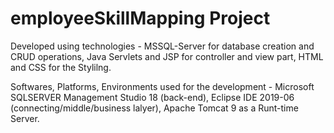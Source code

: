 # employeeSkillMapping Project 

Developed using technologies -
MSSQL-Server for database creation and CRUD operations, 
Java Servlets and JSP for controller and view part, 
HTML and CSS for the Stylilng.

Softwares, Platforms, Environments used for the development -
Microsoft SQLSERVER Management Studio 18 (back-end),
Eclipse IDE 2019-06 (connecting/middle/business lalyer),
Apache Tomcat 9 as a Runt-time Server.


